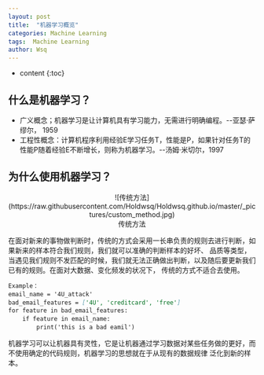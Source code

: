 ```yaml
---
layout: post
title:  "机器学习概览"
categories: Machine Learning
tags:  Machine Learning  
author: Wsq
---
```


* content
{:toc}

## 什么是机器学习？

- 广义概念；机器学习是让计算机具有学习能力，无需进行明确编程。--亚瑟·萨缪尔， 1959
- 工程性概念：计算机程序利用经验E学习任务T，性能是P，如果针对任务T的性能P随着经验E不断增长，则称为机器学习。--汤姆·米切尔，1997

## 为什么使用机器学习？

<center>![传统方法](https://raw.githubusercontent.com/Holdwsq/Holdwsq.github.io/master/_pictures/custom_method.jpg)</center>
<center>传统方法</center>

在面对新来的事物做判断时，传统的方式会采用一长串负责的规则去进行判断，如果新来的样本符合我们规则，我们就可以准确的判断样本的好坏、
品质等类型，当遇见我们规则不发匹配的时候，我们就无法正确做出判断，以及随后要更新我们已有的规则。在面对大数据、变化频发的状况下，
传统的方式不适合去使用。
```markdown
Example：
email_name = '4U_attack'
bad_email_features = ['4U', 'creditcard', 'free']
for feature in bad_email_features:
    if feature in email_name:
        print('this is a bad eamil')
```
机器学习可以让机器具有灵性，它是让机器通过学习数据对某些任务做的更好，而不使用确定的代码规则，机器学习的思想就在于从现有的数据规律
泛化到新的样本。
